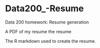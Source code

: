 # Data200_-Resume
Data 200 homework: Resume generation

A PDF of my resume the resume

The R markdown used to create the resume.
